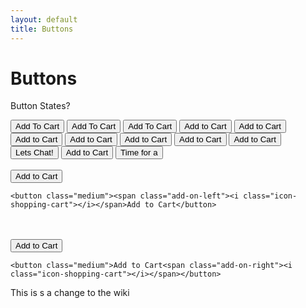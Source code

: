 ```yaml
---
layout: default
title: Buttons
---
```


# Buttons

Button States?

<button class=" coral whitesmoke-text">Add To Cart</button>
<button class="medium">Add To Cart</button>
<button class="large">Add To Cart</button>
<button><span class="add-on-left"><i class="icon-shopping-cart"></i></span>Add to Cart</button>
<button class="medium"><span class="add-on-left"><i class="icon-shopping-cart"></i></span>Add to Cart</button> 
<button class="large"><span class="add-on-left"><i class="icon-shopping-cart"></i></span>Add to Cart</button>
<button class="small">Add to Cart</button>
<button class="medium">Add to Cart</button>
<button class="large">Add to Cart</button>
<button class="small standishgreen">Add to Cart</button>
<button class="medium standishgray"><span class="add-on-left"><i class="icon-comment"></i></span>Lets Chat!</button>
<button class="large gainsboro">Add to Cart</button>
<button class="large standishgreen"><span class="add-on-left"><i class="icon-beer"></i></span>Time for a</button>
<br><br>
<button class="medium"><span class="add-on-left"><i class="icon-shopping-cart"></i></span>Add to Cart</button> 

	<button class="medium"><span class="add-on-left"><i class="icon-shopping-cart"></i></span>Add to Cart</button> 

<br><br>
<button class="medium">Add to Cart<span class="add-on-right"><i class="icon-shopping-cart"></i></span></button> 

	<button class="medium">Add to Cart<span class="add-on-right"><i class="icon-shopping-cart"></i></span></button>
	
This is s a change to the wiki
